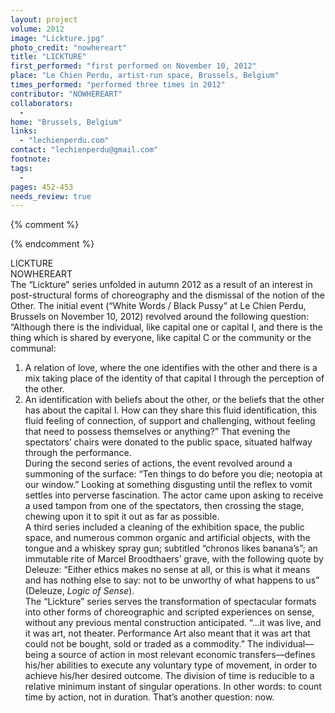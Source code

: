 ```yaml
---
layout: project
volume: 2012
image: "Lickture.jpg"
photo_credit: "nowhereart"
title: "LICKTURE"
first_performed: "first performed on November 10, 2012"
place: "Le Chien Perdu, artist-run space, Brussels, Belgium"
times_performed: "performed three times in 2012"
contributor: "NOWHEREART"
collaborators: 
  - 
home: "Brussels, Belgium"
links: 
  - "lechienperdu.com"
contact: "lechienperdu@gmail.com"
footnote: 
tags: 
  - 
pages: 452-453
needs_review: true
---
```


{% comment %} 

{% endcomment %}

 LICKTURE  
 NOWHEREART  
 The “Lickture” series unfolded in autumn 2012 as a result of an interest in post-structural forms of choreography and the dismissal of the notion of the Other. The initial event (“White Words / Black Pussy” at Le Chien Perdu, Brussels on November 10, 2012) revolved around the following question:  
 “Although there is the individual, like capital one or capital I, and there is the thing which is shared by everyone, like capital C or the community or the communal:  
 1) A relation of love, where the one identifies with the other and there is a mix taking place of the identity of that capital I through the perception of the other.  
 2) An identification with beliefs about the other, or the beliefs that the other has about the capital I. How can they share this fluid identification, this fluid feeling of connection, of support and challenging, without feeling that need to possess themselves or anything?” 
 That evening the spectators’ chairs were donated to the public space, situated halfway through the performance.  
 During the second series of actions, the event revolved around a summoning of the surface: “Ten things to do before you die; neotopia at our window.” Looking at something disgusting until the reflex to vomit settles into perverse fascination. The actor came upon asking to receive a used tampon from one of the spectators, then crossing the stage, chewing upon it to spit it out as far as possible.  
 A third series included a cleaning of the exhibition space, the public space, and numerous common organic and artificial objects, with the tongue and a whiskey spray gun; subtitled “chronos likes banana’s”; an immutable rite of Marcel Broodthaers’ grave, with the following quote by Deleuze: “Either ethics makes no sense at all, or this is what it means and has nothing else to say: not to be unworthy of what happens to us” (Deleuze, <em>Logic of Sense</em>).  
 The “Lickture” series serves the transformation of spectacular formats into other forms of choreographic and scripted experiences on sense, without any previous mental construction anticipated. “…it was live, and it was art, not theater. Performance Art also meant that it was art that could not be bought, sold or traded as a commodity.” The individual—being a source of action in most relevant economic transfers—defines his/her abilities to execute any voluntary type of movement, in order to achieve his/her desired outcome. The division of time is reducible to a relative minimum instant of singular operations. In other words: to count time by action, not in duration. That’s another question: now.  
